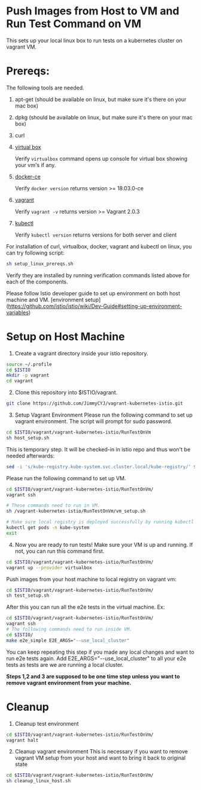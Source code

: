 
# Push Images from Host to VM and Run Test Command on VM

This sets up your local linux box to run tests on a kubernetes cluster on vagrant VM. 

# Prereqs:
The following tools are needed.
1) apt-get (should be available on linux, but make sure it's there on your mac box)
2) dpkg (should be available on linux, but make sure it's there on your mac box)
3) curl
4) [virtual box](https://www.virtualbox.org/wiki/Downloads)

   Verify `virtualbox` command opens up console for virtual box showing your vm's if any.
5) [docker-ce](https://docs.docker.com/install/linux/docker-ce/debian/#install-docker-ce-1)

   Verify `docker version` returns version >= 18.03.0-ce
6) [vagrant](https://www.vagrantup.com/downloads.html)

   Verify `vagrant -v` returns version >= Vagrant 2.0.3
7) [kubectl](https://kubernetes.io/docs/tasks/tools/install-kubectl)

   Verify `kubectl version` returns versions for both server and client

For installation of curl, virtualbox, docker, vagrant and kubectl on linux, you can try following script:
```bash
sh setup_linux_prereqs.sh
```
Verify they are installed by running verification commands listed above for each of the components.

Please follow Istio developer guide to set up environment on both host machine and VM. [environment setup] (https://github.com/istio/istio/wiki/Dev-Guide#setting-up-environment-variables)

# Setup on Host Machine
1) Create a vagrant directory inside your istio repository.

```bash
source ~/.profile
cd $ISTIO
mkdir -p vagrant
cd vagrant
```

2) Clone this repository into $ISTIO/vagrant.

```bash
git clone https://github.com/JimmyCYJ/vagrant-kubernetes-istio.git
```

3) Setup Vagrant Environment
Please run the following command to set up vagrant environment. The script will prompt for sudo password.

```bash
cd $ISTIO/vagrant/vagrant-kubernetes-istio/RunTestOnVm
sh host_setup.sh
```

This is temporary step. It will be checked-in in istio repo and thus won't be needed afterwards:
```bash
sed -i 's/kube-registry.kube-system.svc.cluster.local/kube-registry/' $ISTIO/istio/tests/util/localregistry/localregistry.yaml 
```

Please run the following command to set up VM.
```bash
cd $ISTIO/vagrant/vagrant-kubernetes-istio/RunTestOnVm/
vagrant ssh

# These commands need to run in VM.
sh /vagrant-kubernetes-istio/RunTestOnVm/vm_setup.sh

# Make sure local registry is deployed successfully by running kubectl get pods -n kube-system."
kubectl get pods -n kube-system
exit
```

4) Now you are ready to run tests!
Make sure your VM is up and running. If not, you can run this command first.
```bash
cd $ISTIO/vagrant/vagrant-kubernetes-istio/RunTestOnVm/
vagrant up --provider virtualbox
```

Push images from your host machine to local registry on vagrant vm:
```bash
cd $ISTIO/vagrant/vagrant-kubernetes-istio/RunTestOnVm/
sh test_setup.sh
```
After this you can run all the e2e tests in the virtual machine. Ex:
```bash
cd $ISTIO/vagrant/vagrant-kubernetes-istio/RunTestOnVm/
vagrant ssh
# The following commands need to run inside VM.
cd $ISTIO/
make e2e_simple E2E_ARGS="--use_local_cluster"
```
You can keep repeating this step if you made any local changes and want to run e2e tests again.
Add E2E_ARGS="--use_local_cluster" to all your e2e tests as tests are we are running a local cluster.

**Steps 1,2 and 3 are supposed to be one time step unless you want to remove vagrant environment from your machine.**

# Cleanup
1) Cleanup test environment
```bash
cd $ISTIO/vagrant/vagrant-kubernetes-istio/RunTestOnVm/
vagrant halt
```

2) Cleanup vagrant environment
This is necessary if you want to remove vagrant VM setup from your host and want to bring it back to original state
```bash
cd $ISTIO/vagrant/vagrant-kubernetes-istio/RunTestOnVm/
sh cleanup_linux_host.sh
```

